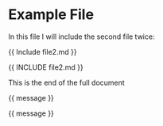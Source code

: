 # Example File

In this file I will include the second file twice:

{{ Include file2.md }}



{{ INCLUDE file2.md }}

This is the end of the full document

{{ message }}

{{
    message
    }}
